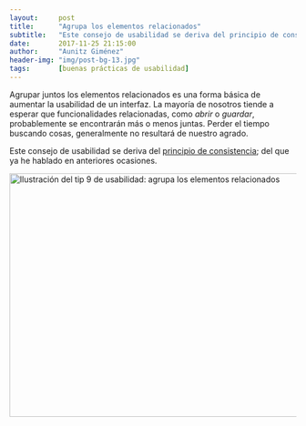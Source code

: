 ```yaml
---
layout:     post
title:      "Agrupa los elementos relacionados"
subtitle:   "Este consejo de usabilidad se deriva del principio de consistencia"
date:       2017-11-25 21:15:00
author:     "Aunitz Giménez"
header-img: "img/post-bg-13.jpg"
tags:       [buenas prácticas de usabilidad]
---
```


<p>Agrupar juntos los elementos relacionados es una forma básica de aumentar la usabilidad de un interfaz. La mayoría de nosotros tiende a esperar que funcionalidades relacionadas, como <em>abrir</em> o <em>guardar</em>, probablemente se encontrarán más o menos juntas. Perder el tiempo buscando cosas, generalmente no resultará de nuestro agrado.</p>

<p>Este consejo de usabilidad se deriva del <a href="{{ site.baseurl }}{% post_url 2017-01-18-principios-usabilidad %}">principio de consistencia</a>; del que ya he hablado en anteriores ocasiones.</p>

<p><img src="{{ site.baseurl }}/img/tip-9-agrupa-elementos-relacionados.png" loading="lazy" alt="Ilustración del tip 9 de usabilidad: agrupa los elementos relacionados" width="722" height="428"></p>